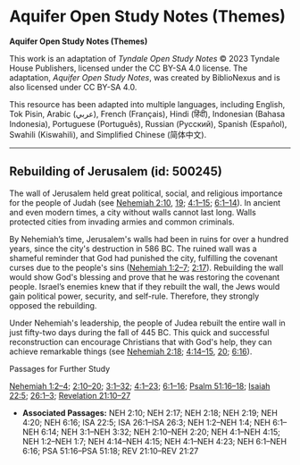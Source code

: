 # Aquifer Open Study Notes (Themes)

**Aquifer Open Study Notes (Themes)**

This work is an adaptation of *Tyndale Open Study Notes* © 2023 Tyndale House Publishers, licensed under the CC BY\-SA 4\.0 license. The adaptation, *Aquifer Open Study Notes*, was created by BiblioNexus and is also licensed under CC BY\-SA 4\.0\.

This resource has been adapted into multiple languages, including English, Tok Pisin, Arabic (عربي), French (Français), Hindi (हिंदी), Indonesian (Bahasa Indonesia), Portuguese (Português), Russian (Русский), Spanish (Español), Swahili (Kiswahili), and Simplified Chinese (简体中文).



--------------------------------

## Rebuilding of Jerusalem (id: 500245)

The wall of Jerusalem held great political, social, and religious importance for the people of Judah (see [Nehemiah 2:10](https://ref.ly/Neh2:10), [19](https://ref.ly/Neh2:19); [4:1–15](https://ref.ly/Neh4:1-Neh4:15); [6:1–14](https://ref.ly/Neh6:1-Neh6:14)). In ancient and even modern times, a city without walls cannot last long. Walls protected cities from invading armies and common criminals. 

By Nehemiah’s time, Jerusalem's walls had been in ruins for over a hundred years, since the city's destruction in 586 BC. The ruined wall was a shameful reminder that God had punished the city, fulfilling the covenant curses due to the people's sins ([Nehemiah 1:2–7](https://ref.ly/Neh1:2-Neh1:7); [2:17](https://ref.ly/Neh2:17)). Rebuilding the wall would show God's blessing and prove that he was restoring the covenant people. Israel’s enemies knew that if they rebuilt the wall, the Jews would gain political power, security, and self\-rule. Therefore, they strongly opposed the rebuilding.

Under Nehemiah's leadership, the people of Judea rebuilt the entire wall in just fifty\-two days during the fall of 445 BC. This quick and successful reconstruction can encourage Christians that with God's help, they can achieve remarkable things (see [Nehemiah 2:18](https://ref.ly/Neh2:18); [4:14–15](https://ref.ly/Neh4:14-Neh4:15), [20](https://ref.ly/Neh4:20); [6:16](https://ref.ly/Neh6:16)).

Passages for Further Study

[Nehemiah 1:2–4](https://ref.ly/Neh1:2-Neh1:4); [2:10–20](https://ref.ly/Neh2:10-Neh2:20); [3:1–32](https://ref.ly/Neh3:1-Neh3:32); [4:1–23](https://ref.ly/Neh4:1-Neh4:23); [6:1–16](https://ref.ly/Neh6:1-Neh6:16); [Psalm 51:16–18](https://ref.ly/Ps51:16-Ps51:18); [Isaiah 22:5](https://ref.ly/Isa22:5); [26:1–3](https://ref.ly/Isa26:1-Isa26:3); [Revelation 21:10–27](https://ref.ly/Rev21:10-Rev21:27)

* **Associated Passages:** NEH 2:10; NEH 2:17; NEH 2:18; NEH 2:19; NEH 4:20; NEH 6:16; ISA 22:5; ISA 26:1–ISA 26:3; NEH 1:2–NEH 1:4; NEH 6:1–NEH 6:14; NEH 3:1–NEH 3:32; NEH 2:10–NEH 2:20; NEH 4:1–NEH 4:15; NEH 1:2–NEH 1:7; NEH 4:14–NEH 4:15; NEH 4:1–NEH 4:23; NEH 6:1–NEH 6:16; PSA 51:16–PSA 51:18; REV 21:10–REV 21:27

